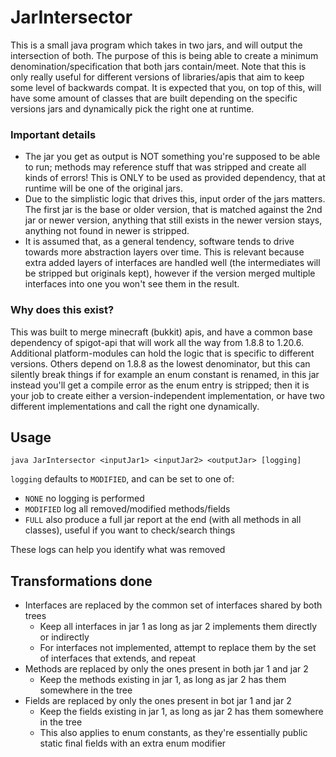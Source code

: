 # JarIntersector

This is a small java program which takes in two jars, and will output the intersection of both.
The purpose of this is being able to create a minimum denomination/specification that both jars contain/meet.
Note that this is only really useful for different versions of libraries/apis that aim to keep some level of backwards compat.
It is expected that you, on top of this, will have some amount of classes that are built depending on the specific versions jars and dynamically pick the right one at runtime.

### Important details
 - The jar you get as output is NOT something you're supposed to be able to run; methods may reference stuff that was stripped and create all kinds of errors! This is ONLY to be used as provided dependency, that at runtime will be one of the original jars.
 - Due to the simplistic logic that drives this, input order of the jars matters. The first jar is the base or older version, that is matched against the 2nd jar or newer version, anything that still exists in the newer version stays, anything not found in newer is stripped.
 - It is assumed that, as a general tendency, software tends to drive towards more abstraction layers over time. This is relevant because extra added layers of interfaces are handled well (the intermediates will be stripped but originals kept), however if the version merged multiple interfaces into one you won't see them in the result.

### Why does this exist?
This was built to merge minecraft (bukkit) apis, and have a common base dependency of spigot-api that will work all the way from 1.8.8 to 1.20.6. Additional platform-modules can hold the logic that is specific to different versions.
Others depend on 1.8.8 as the lowest denominator, but this can silently break things if for example an enum constant is renamed, in this jar instead you'll get a compile error as the enum entry is stripped; then it is your job to create either a version-independent implementation, or have two different implementations and call the right one dynamically.

## Usage
`java JarIntersector <inputJar1> <inputJar2> <outputJar> [logging]`

`logging` defaults to `MODIFIED`, and can be set to one of:
 - `NONE` no logging is performed
 - `MODIFIED` log all removed/modified methods/fields
 - `FULL` also produce a full jar report at the end (with all methods in all classes), useful if you want to check/search things
 
These logs can help you identify what was removed


## Transformations done
 - Interfaces are replaced by the common set of interfaces shared by both trees
   - Keep all interfaces in jar 1 as long as jar 2 implements them directly or indirectly
   - For interfaces not implemented, attempt to replace them by the set of interfaces that extends, and repeat
 - Methods are replaced by only the ones present in both jar 1 and jar 2 
   - Keep the methods existing in jar 1, as long as jar 2 has them somewhere in the tree
 - Fields are replaced by only the ones present in bot jar 1 and jar 2
   - Keep the fields existing in jar 1, as long as jar 2 has them somewhere in the tree
   - This also applies to enum constants, as they're essentially public static final fields with an extra enum modifier
